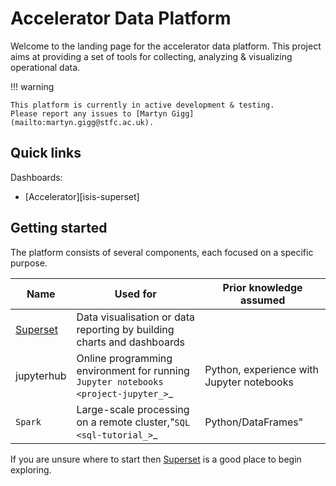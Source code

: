 # Accelerator Data Platform

Welcome to the landing page for the accelerator data platform. This project aims
at providing a set of tools for collecting, analyzing & visualizing
operational data.

!!! warning

    This platform is currently in active development & testing.
    Please report any issues to [Martyn Gigg](mailto:martyn.gigg@stfc.ac.uk).

## Quick links

Dashboards:

- [Accelerator][isis-superset]

## Getting started

The platform consists of several components, each focused on a specific purpose.

| Name       | Used for                                                                               | Prior knowledge assumed                   |
| ---------- | -------------------------------------------------------------------------------------- | ----------------------------------------- |
| [Superset](./superset/index.md) | Data visualisation or data reporting by building charts and dashboards |                                      |
| jupyterhub | Online programming environment for running `Jupyter notebooks <project-jupyter_>`_     | Python, experience with Jupyter notebooks |
| `Spark`    | Large-scale processing on a remote cluster,"`SQL <sql-tutorial_>`_                     | Python/DataFrames"                        |

If you are unsure where to start then [Superset](./superset/index.md) is a good place to begin exploring.

<!-- Common links -->
[accelerator-superset]: https://analytics.isis.cclrc.ac.uk/workspace/accelerator/ "Accelerator Superset"

